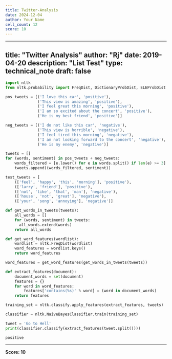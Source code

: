 ```yaml
---
title: Twitter-Analysis
date: 2024-12-04
author: Your Name
cell_count: 12
score: 10
---
```


---
title: "Twitter Analysis"
author: "Rj"
date: 2019-04-20
description: "List Test"
type: technical_note
draft: false
---

```python
import nltk
from nltk.probability import FreqDist, DictionaryProbDist, ELEProbDist
```


```python
pos_tweets = [('I love this car', 'positive'),
              ('This view is amazing', 'positive'),
              ('I feel great this morning', 'positive'),
              ('I am so excited about the concert', 'positive'),
              ('He is my best friend', 'positive')]

neg_tweets = [('I do not like this car', 'negative'),
              ('This view is horrible', 'negative'),
              ('I feel tired this morning', 'negative'),
              ('I am not looking forward to the concert', 'negative'),
              ('He is my enemy', 'negative')]
```


```python
tweets = []
for (words, sentiment) in pos_tweets + neg_tweets:
    words_filtered = [e.lower() for e in words.split() if len(e) >= 3] 
    tweets.append((words_filtered, sentiment))
```


```python
test_tweets = [
    (['feel', 'happy', 'this', 'morning'], 'positive'),
    (['larry', 'friend'], 'positive'),
    (['not', 'like', 'that', 'man'], 'negative'),
    (['house', 'not', 'great'], 'negative'),
    (['your', 'song', 'annoying'], 'negative')]
```


```python
def get_words_in_tweets(tweets):
    all_words = []
    for (words, sentiment) in tweets:
      all_words.extend(words)
    return all_words
```


```python
def get_word_features(wordlist):
    wordlist = nltk.FreqDist(wordlist)
    word_features = wordlist.keys()
    return word_features
```


```python
word_features = get_word_features(get_words_in_tweets(tweets))
```


```python
def extract_features(document):
    document_words = set(document)
    features = {}
    for word in word_features:
        features['contains(%s)' % word] = (word in document_words)
    return features
```


```python
training_set = nltk.classify.apply_features(extract_features, tweets)
```


```python
classifier = nltk.NaiveBayesClassifier.train(training_set)
```


```python
tweet = 'Go to Hell'
print(classifier.classify(extract_features(tweet.split())))
```

    positive



---
**Score: 10**
